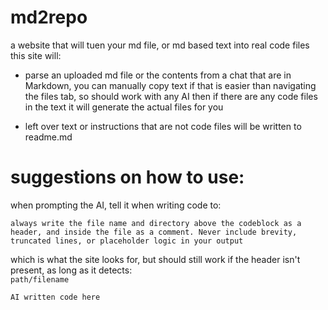 # md2repo
a website that will tuen your md file, or md based text into real code files      
this site will:   
      
- parse an uploaded md file or the contents from a chat that are in Markdown, you can manually copy text if that is easier than navigating the files tab, so should work with any AI
then if there are any code files in the text it will generate the actual files for you

- left over text or instructions that are not code files will be written to readme.md

# suggestions on how to use:
when prompting the AI, tell it when writing code to:
```
always write the file name and directory above the codeblock as a header, and inside the file as a comment. Never include brevity, truncated lines, or placeholder logic in your output
```

which is what the site looks for, but should still work if the header isn't present, as long as it detects:    
`path/filename`
```
AI written code here
```
